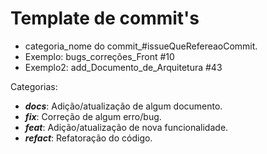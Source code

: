 # Template de commit's
- categoria_nome do commit_#issueQueRefereaoCommit.
- Exemplo: bugs_correções_Front #10
- Exemplo2: add_Documento_de_Arquitetura #43

Categorias:

- _**docs**_: Adição/atualização de algum documento.
- _**fix**_: Correção de algum erro/bug.
- _**feat**_: Adição/atualização de nova funcionalidade.
- _**refact**_: Refatoração do código.
